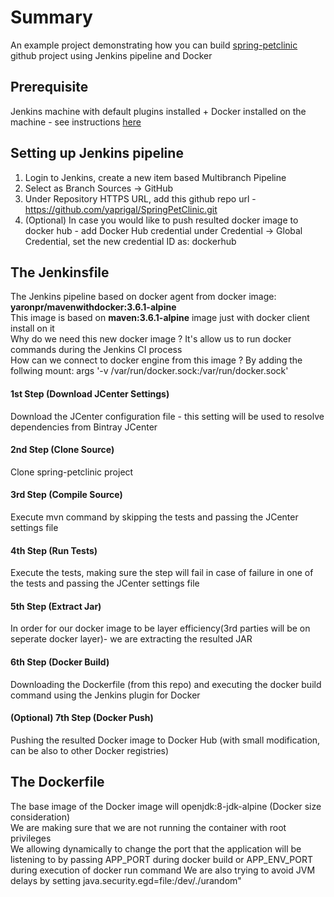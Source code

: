 # Summary
An example project demonstrating how you can build <a href="https://github.com/spring-projects/spring-petclinic">spring-petclinic</a> github project using Jenkins pipeline and Docker

## Prerequisite 
Jenkins machine with default plugins installed + Docker installed on the machine - see instructions <a href="https://jenkins.io/doc/book/installing/">here</a>

## Setting up Jenkins pipeline
1. Login to Jenkins, create a new item based Multibranch Pipeline
2. Select as Branch Sources -> GitHub
3. Under Repository HTTPS URL, add this github repo url - https://github.com/yaprigal/SpringPetClinic.git
4. (Optional) In case you would like to push resulted docker image to docker hub - add Docker Hub credential under Credential -> Global Credential, set the new credential ID as: dockerhub

## The Jenkinsfile
The Jenkins pipeline based on docker agent from docker image: <b>yaronpr/mavenwithdocker:3.6.1-alpine</b><br>
This image is based on <b>maven:3.6.1-alpine</b> image just with docker client install on it<br>
Why do we need this new docker image ? It's allow us to run docker commands during the Jenkins CI process<br>
How can we connect to docker engine from this image ? By adding the follwing mount: args '-v /var/run/docker.sock:/var/run/docker.sock'
<br>
#### 1st Step (Download JCenter Settings)
Download the JCenter configuration file - this setting will be used to resolve dependencies from Bintray JCenter<br>
#### 2nd Step (Clone Source)
Clone spring-petclinic project
#### 3rd Step (Compile Source)
Execute mvn command by skipping the tests and passing the JCenter settings file
#### 4th Step (Run Tests)
Execute the tests, making sure the step will fail in case of failure in one of the tests and passing the JCenter settings file<br>
#### 5th Step (Extract Jar)
In order for our docker image to be layer efficiency(3rd parties will be on seperate docker layer)- we are extracting the resulted JAR 
#### 6th Step (Docker Build)
Downloading the Dockerfile (from this repo) and executing the docker build command using the Jenkins plugin for Docker<br>
#### (Optional) 7th Step (Docker Push)
Pushing the resulted Docker image to Docker Hub (with small modification, can be also to other Docker registries)

## The Dockerfile
The base image of the Docker image will openjdk:8-jdk-alpine (Docker size consideration)<br>
We are making sure that we are not running the container with root privileges<br>
We allowing dynamically to change the port that the application will be listening to by passing APP_PORT during docker build or APP_ENV_PORT during execution of docker run command
We are also trying to avoid JVM delays by setting java.security.egd=file:/dev/./urandom" 






